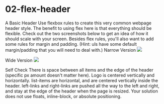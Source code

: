 # 02-flex-header

A Basic Header
Use flexbox rules to create this very common webpage header style. The benefit to using flex here is that everything should be flexible. Check out the two screenshots below to get an idea of how it should scale with your screen. Besides flex rules, you'll also want to add some rules for margin and padding. (Hint: uls have some default margin/padding that you will need to deal with.)
Narrow Version
<img src='https://github.com/TheOdinProject/css-exercises/blob/main/flex/02-flex-header/desired-outcome-narrow.png?raw=true'>

Wide Version
<img src='https://github.com/TheOdinProject/css-exercises/blob/main/flex/02-flex-header/desired-outcome-wide.png?raw=true'>

Self Check
There is space between all items and the edge of the header (specific px amount doesn't matter here).
Logo is centered vertically and horizontally.
list-items are horizontal, and are centered vertically inside the header.
left-links and right-links are pushed all the way to the left and right, and stay at the edge of the header when the page is resized.
Your solution does not use floats, inline-block, or absolute positioning.
